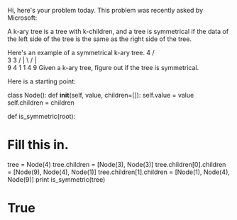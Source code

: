 Hi, here's your problem today. This problem was recently asked by Microsoft:

A k-ary tree is a tree with k-children, and a tree is symmetrical if the data of the left side of the tree is the same as the right side of the tree.

Here's an example of a symmetrical k-ary tree.
        4
     /     \
    3        3
  / | \    / | \
9   4  1  1  4  9
Given a k-ary tree, figure out if the tree is symmetrical.

Here is a starting point:

class Node():
  def __init__(self, value, children=[]):
    self.value = value
    self.children = children

def is_symmetric(root):
  # Fill this in.

tree = Node(4)
tree.children = [Node(3), Node(3)]
tree.children[0].children = [Node(9), Node(4), Node(1)]
tree.children[1].children = [Node(1), Node(4), Node(9)]
print is_symmetric(tree)
# True
